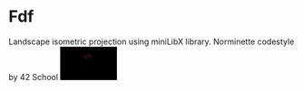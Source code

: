 # Fdf
Landscape isometric projection using miniLibX library. Norminette codestyle by 42 School
<img src="heart.gif" width="100" height="60"/>
